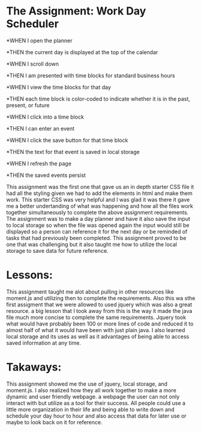 # The Assignment: Work Day Scheduler

*WHEN I open the planner

*THEN the current day is displayed at the top of the calendar

*WHEN I scroll down

*THEN I am presented with time blocks for standard business hours

*WHEN I view the time blocks for that day

*THEN each time block is color-coded to indicate whether it is in the past, present, or future

*WHEN I click into a time block

*THEN I can enter an event

*WHEN I click the save button for that time block

*THEN the text for that event is saved in local storage

*WHEN I refresh the page

*THEN the saved events persist

This assignment was the first one that gave us an in depth starter CSS file it had all the styling given we had to add the elements in html and make them work. This starter CSS was very helpful and I was glad it was there it gave me a better undertanding of what was happening and how all the files work together simultaneously to complete the above assignment requirements. The assignment was to make a day planner and have it also save the input to local storage so when the file was opened again the input would still be displayed so a person can reference it for the next day or be reminded of tasks that had previously been completed. This assignment proved to be one that was challenging but it also taught me how to utilize the local storage to save data for future reference. 

# Lessons:

This assignment taught me alot about pulling in other resources like moment.js and utilizing then to complete the requirements. Also this wa sthe first assigment that we were allowed to used jquery which was also a great resource. a big lesson that I took away from this is the way it made the java file much more concise to complete the same requirements. Jquery took what would have probably been 100 or more lines of code and reduced it to almost half of what it would have been with just plain java. I also learned local storage and its uses as well as it advantages of being able to access saved information at any time. 

# Takaways:

This assignment showed me the use of jquery, local storage, and moment.js. I also realized how they all work together to make a more dynamic and user friendly webpage. a webpage the user can not only interact with but utilize as a tool for their success. All people could use a little more organization in their life and being able to write down and schedule your day hour to hour and also access that data for later use or maybe to look back on it for reference. 


